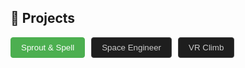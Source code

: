 ## 🚀 Projects

<style>
  .tab-container {
    display: flex;
    flex-wrap: wrap;
    gap: 10px;
    margin-bottom: 10px;
  }

  .tab-button {
    padding: 8px 16px;
    border: 1px solid #444;
    background-color: #1e1e1e;
    color: #ccc;
    cursor: pointer;
    border-radius: 4px;
    transition: background-color 0.2s ease, color 0.2s ease;
  }

  .tab-button:hover {
    background-color: #333;
    color: #fff;
  }

  .tab-button.active {
    background-color: #4caf50; /* muted green */
    color: #fff;
    border-color: #4caf50;
  }

  .tab-content {
    display: none;
    margin-top: 1rem;
  }

  .tab-content.active {
    display: block;
  }
</style>

<div class="tab-container">
  <button class="tab-button active" onclick="showTab('sprout')">Sprout & Spell</button>
  <button class="tab-button" onclick="showTab('space')">Space Engineer</button>
  <button class="tab-button" onclick="showTab('vr')">VR Climb</button>
</div>

<div id="sprout" class="tab-content">
  <h3>🧙 Sprout & Spell</h3>

  <h4>🛠 Tools Used</h4>
  <div style="display: flex; flex-wrap: wrap; gap: 12px; align-items: center; margin-bottom: 1rem;">
    <img src="/assets/images/Unity6.png" alt="Unity6" title="Unity6" width="180" height="100" />
    <img src="/assets/images/csharp.png" alt="C#" title="C#" width="100" height="100" />
    <img src="/assets/images/netcode.png" alt="Netcode for GameObjects" title="Netcode for GameObjects" width="300" height="100" />
    <img src="/assets/images/Maya.png" alt="Maya" title="Maya" width="100" height="100" />
    <img src="/assets/images/audacity.png" alt="Audacity" title="Audacity" width="400" height="100" />
    <img src="/assets/images/krita.png" alt="krita" title="krita" width="290" height="100" />
  </div>

  <p>A procedurally generated dungeon crawler with scalable multiplayer systems, intelligent AI, and network-synced environments. Built using Unity and Netcode for GameObjects.</p>
  <p>🔗 <a href="https://github.com/yourusername/sprout-spell" target="_blank">View on GitHub</a></p>

  <h4>🔹 Procedural Room Generation</h4>
  <p>Rooms are generated with just the X and Z axis using <code>Graphics.DrawMeshInstanced</code>. A decorations grid system populates each room with assets that feel naturally placed without looking random.</p>
  <img src="/assets/images/roomGenerator.gif" alt="Procedural Room Generation" width="1000" />

  <h4>🔹 Procedural Dungeon Generation</h4>
  <p>Five-step dungeon generation process:</p>
  <ol>
    <li>🧱 Random room placement with optional buffer to prevent overlap.</li>
    <img src="/assets/images/dungeon1.png" alt="Procedural Dungeon Generation" width="500" />
    <li>📐 Delaunay triangulation using Bowyer-Watson algorithm.</li>
    <img src="/assets/images/dungeon2.png" alt="Procedural Dungeon Generation" width="500" />
    <li>🌲 Minimum Spanning Tree (MST) with Prim’s algorithm for guaranteed connectivity.</li>
    <img src="/assets/images/dungeon3.png" alt="Procedural Dungeon Generation" width="500" />
    <li>🔄 Optional cycle creation with 12.5% extra edge inclusion.</li>
    <img src="/assets/images/dungeon4.png" alt="Procedural Dungeon Generation" width="500" />
    <li>🧭 A* pathfinding for hallway creation that adapts to terrain and layout.</li>
    <img src="/assets/images/dungeon5.gif" alt="Procedural Dungeon Generation" width="500" />
  </ol>

  <h4>🔹 Advanced AI Behavior</h4>
  <p>Expanded on <em>Space Engineer</em>'s AI system. Enemies now locate and pick up items around the map, adding them to their loot tables. They can also interact with world objects like doors and switches.</p>


  <h4>🔹 Multiplayer Networking</h4>
  <p>Built with <strong>Netcode for GameObjects</strong>:</p>
  <ul>
    <li>🌍 Synced procedural dungeon generation via seed sharing.</li>
    <li>🎭 Synced player and enemy animations.</li>
    <li>🧑‍🤝‍🧑 Fully multiplayer-ready AI interactions and combat systems.</li>
  </ul>
</div>

<div id="space" class="tab-content">
  <h3>🚀 Space Engineer</h3>

  <h4>🛠 Tools Used</h4>
  <div style="display: flex; flex-wrap: wrap; gap: 12px; align-items: center; margin-bottom: 1rem;">
    <img src="/assets/images/Unity.png" alt="Unity" title="Unity" width="150" height="150" />
    <img src="/assets/images/csharp.png" alt="C#" title="C#" width="100" height="100" />
    <img src="/assets/images/Mirror.jpg" alt="Mirror" title="Mirror" width="180" height="120" />
    <img src="/assets/images/Maya.png" alt="Maya" title="Maya" width="100" height="100" />
    <img src="/assets/images/audacity.png" alt="Audacity" title="Audacity" width="400" height="100" />
    <img src="/assets/images/krita.png" alt="krita" title="krita" width="290" height="100" />
  </div>

  <p>A sci-fi survival game featuring Souls-like combat mechanics, advanced AI behavior, and seamless multiplayer integration — all developed in Unity.</p>
  <p>🔗 <a href="https://github.com/yourusername/space-engineer" target="_blank">View on GitHub</a></p>

  <h4>🔹 Player Movement & Combat</h4>
  <p>Implemented a Souls-like system with rolling, dodging, jumping, light/heavy attacks, and fluid combo transitions.</p>

  <h4>🔹 Advanced Animation System</h4>
  <p>Randomized animations, directional hit reactions, upper/lower body blending, and left/right hand-specific attacks.</p>

  <h4>🔹 RPG Stat Scaling</h4>
  <p>Integrated stamina, health, and damage scaling systems based on player stats.</p>

  <h4>🔹 Immersive Effects</h4>
  <p>Used hit angle-based VFX and randomized sound effects for more dynamic and visceral feedback during combat.</p>

  <h4>🔹 Interactions & Items</h4>
  <p>Players can interact with world objects and pickups for resources, weapons, or mission objectives.</p>

  <h4>🔹 Ranged & Melee Weapons</h4>
  <p>Laser guns, hammers, wrenches, and unarmed combat are all supported with unique attack styles.</p>

  <h4>🔹 AI State Machine</h4>
  <p>Custom AI system with Idle, Pursue, Combat Stance, and Attack states, including navigation and target prioritization.</p>

  <h4>🔹 Multiplayer Support</h4>
  <p>Used Mirror for fully networked combat, co-op, and exploration. Players can host sessions, join via code, or browse open lobbies.</p>

  <h4>🔹 Backend & Auth System</h4>
  <p>Connected Unity to Strapi backend. Players can sign up or log in with Discord, Patreon, Twitch, or email via OAuth and UnityWebView.</p>

  <h4>🔹 Save System</h4>
  <p>Created a JSON-based game save and load system to persist progress between sessions.</p>
</div>

<div id="vr" class="tab-content">
  <h3>🧗 VR Climber</h3>

  <h4>🛠 Tools Used</h4>
  <div style="display: flex; flex-wrap: wrap; gap: 12px; align-items: center; margin-bottom: 1rem;">
    <img src="/assets/images/Unity6.png" alt="Unity6" title="Unity6" width="180" height="100" />
    <img src="/assets/images/csharp.png" alt="C#" title="C#" width="100" height="100" />
    <img src="/assets/images/openXR.png" alt="OpenXR" title="OpenXR" width="190" height="100" />
    <img src="/assets/images/Maya.png" alt="Maya" title="Maya" width="100" height="100" />
    <img src="/assets/images/audacity.png" alt="Audacity" title="Audacity" width="400" height="100" />
    <img src="/assets/images/krita.png" alt="krita" title="krita" width="290" height="100" />
  </div>

  <p>Physics-based VR climbing game using OpenXR. Smash falling obstacles with a hammer, only if you swing it hard enough!</p>
  <p>🔗 <a href="https://github.com/yourusername/vr-climber" target="_blank">View on GitHub</a></p>

  <h4>🔹 Climbing Mechanic</h4>
  <p>Grab specific objects using VR controllers and pull yourself up to climb realistically.</p>

  <h4>🔹 Hand Animations</h4>
  <p>Implemented animated VR hands that react to grip and movement.</p>

  <h4>🔹 Physics-Based Weapons</h4>
  <p>Created tools that break falling objects—only when swung fast enough to trigger impact-based destruction.</p>

  <h4>🔹 Jumping Mechanic</h4>
  <p>Players can jump by pushing themselves off while climbing, allowing for tight-space maneuvers and parkour-style movement.</p>

  <h4>🔹 Environment Setup</h4>
  <p>Designed and optimized the 3D environment layout for immersive VR exploration.</p>
</div>

<script>
  function showTab(tabId) {
    document.querySelectorAll('.tab-button').forEach(btn => btn.classList.remove('active'));
    document.querySelectorAll('.tab-content').forEach(div => div.classList.remove('active'));
    document.querySelectorAll(`[onclick*="${tabId}"]`).forEach(btn => btn.classList.add('active'));
    document.getElementById(tabId).classList.add('active');
  }
</script>
